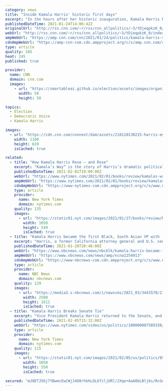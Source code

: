 ```yaml
---
category: news
title: "Inside Kamala Harris' historic first days"
excerpt: "In the hours after her historic inauguration, Kamala Harris beamed into televisions across the country, delivering her first speech as vice president just steps beyond the sitting relic of Abraham Lincoln and a short distance from where Dr. Martin Luther King Jr. shared his iconic words that inspired"
publishedDateTime: 2021-01-24T14:06:42Z
originalUrl: "http://rss.cnn.com/~r/rss/cnn_allpolitics/~3/tDjeqpkzK_0/index.html"
webUrl: "http://rss.cnn.com/~r/rss/cnn_allpolitics/~3/tDjeqpkzK_0/index.html"
ampWebUrl: "https://amp.cnn.com/cnn/2021/01/24/politics/kamala-harris-vice-president-first-days/index.html"
cdnAmpWebUrl: "https://amp-cnn-com.cdn.ampproject.org/c/s/amp.cnn.com/cnn/2021/01/24/politics/kamala-harris-vice-president-first-days/index.html"
type: article
quality: 185
heat: 245
published: true

provider:
  name: CNN
  domain: cnn.com
  images:
    - url: "https://smartableai.github.io/election/assets/images/organizations/cnn.com-50x50.jpg"
      width: 50
      height: 50

topics:
  - Election
  - Democratic Voice
  - Kamala Harris

images:
  - url: "https://cdn.cnn.com/cnnnext/dam/assets/210120130215-harris-emhoff-lincoln-memorial-0120-super-tease.jpg"
    width: 1100
    height: 619
    isCached: true

related:
  - title: "How Kamala Harris Rose — and Rose"
    excerpt: "Kamala’s Way” is the story of Harris’s dramatic political career, as told by the longtime California journalist Dan Morain."
    publishedDateTime: 2021-02-01T19:00:00Z
    webUrl: "https://www.nytimes.com/2021/02/01/books/review/kamalas-way-dan-morain.html"
    ampWebUrl: "https://www.nytimes.com/2021/02/01/books/review/kamalas-way-dan-morain.amp.html"
    cdnAmpWebUrl: "https://www-nytimes-com.cdn.ampproject.org/c/s/www.nytimes.com/2021/02/01/books/review/kamalas-way-dan-morain.amp.html"
    type: article
    provider:
      name: New York Times
      domain: nytimes.com
    quality: 135
    images:
      - url: "https://static01.nyt.com/images/2021/01/27/books/review/McGirr/McGirr-facebookJumbo.jpg"
        width: 1050
        height: 549
        isCached: true
  - title: "Kamala Harris became the first Black, South Asian VP with 'firsts' surrounding her"
    excerpt: "Harris, a former California attorney general and U.S. senator, is used to breaking barriers. Her swearing in as vice president was no different."
    publishedDateTime: 2021-01-20T20:48:00Z
    webUrl: "https://www.nbcnews.com/news/nbcblk/kamala-harris-became-first-black-south-asian-vp-firsts-surrounding-n1254913"
    ampWebUrl: "https://www.nbcnews.com/news/amp/ncna1254913"
    cdnAmpWebUrl: "https://www-nbcnews-com.cdn.ampproject.org/c/s/www.nbcnews.com/news/amp/ncna1254913"
    type: article
    provider:
      name: NBC News
      domain: nbcnews.com
    quality: 129
    images:
      - url: "https://media3.s-nbcnews.com/i/newscms/2021_03/3443570/210120-kamala-harris-ew-1150a_4ed1a234f8d2967580217557239df534.jpg"
        width: 2500
        height: 1611
        isCached: true
  - title: "Kamala Harris Breaks Senate Tie"
    excerpt: "Vice President Kamala Harris returned to the Senate, and casted a tiebreaking vote to pass a Covid relief budget measure."
    publishedDateTime: 2021-02-05T15:32:00Z
    webUrl: "https://www.nytimes.com/video/us/politics/100000007589338/kamala-harris-breaks-senate-tie.html"
    type: article
    provider:
      name: New York Times
      domain: nytimes.com
    quality: 115
    images:
      - url: "https://static01.nyt.com/images/2021/02/05/us/politics/05vid-kamala-harris-senate/05vid-kamala-harris-senate-facebookJumbo.jpg?video-overlay"
        width: 1050
        height: 550
        isCached: true

secured: "mJ0ETJ56j7YBwmcEwCWjJ4O8rhbhLOLOfzljURl/2Xqe+AoA8bLBlj6s/RcGe8uvEO3VX6dpX3e8UmbsP7M9FfGk0QGl+8Oj+n7p3f67/J0MWxvPoQcWm8oWwNL+Sbp7TTTr1e6fr5bRRRE5UmRhk1lPYRmA7AwC9uWVzpphXRJJHWptJb0OeuqywzBlqNRzre0bFkKo13Am87Qhfj5VH/5HbiAiRMWVsDU/k3I66uWinEOEw1q5GWthXCch+oPwKN06IToqusPS72nffhqv2DO+N/ha02eivl+TiW85dVW8ugf+PNQxgzJ1Dg/EZ7APoKFJNQ5zMjH2Zmi4uVs/zbyK6pLnKNeNuIj4vxOWBNY=;Ah3nct0sGxU+aCP7DyizpA=="
---
```


